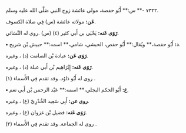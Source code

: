 ٧٣٢٢ -** س:** أَبُو حفصة، مولى عائشة زوج النبي صَلَّى الله عليه وسلم.

**عَن:** مولاته عائشة (س) فِي صلاة الكسوف.

**رَوَى عَنه:** يَحْيَى بن أَبي كثير (٤) (س) .روى له النَّسَائي.

**• د:** أَبُو حفصة،** ويُقال:** أَبُو حفص، الحبشي، شامي،** اسمه:** حبيش بْن شريح.

**رَوَى عَن:** عبادة بْن الصامت (د) ، وغيره.

**رَوَى عَنه:** إِبْرَاهِيم بْن أَبي عبلة (د) ، وغيره.

روى له أَبُو دَاوُد. وقد تقدم فِي الأَسماء (١) .

**• ع:** أَبُو الحكم البجلي،** اسمه:** عَبْد الرحمن بْن أَبي نعم.

**روى عن:** أَبِي سَعِيد الخُدْرِيّ (ع) ، وغيره.

**رَوَى عَنه:** فضيل بْن غزوان (ع) ، وغيره.

روى له الجماعة. وقد تقدم فِي الأَسماء (٢) .